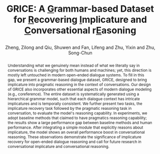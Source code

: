 ---
layout: pub
type: article
key: zheng2021implicature
title: >
    GRICE: A <u>G</u>rammar-based Dataset for <u>R</u>ecovering <u>I</u>mplicature and <u>C</u>onversational r<u>E</u>asoning
author: Zheng, Zilong and Qiu, Shuwen and Fan, Lifeng and Zhu, Yixin and Zhu, Song-Chun
abbr: ACL'21
img: Implicature/grice.png
journal: Findings of ACL, ACL-IJCNLP 2021
year: 2021
sticky: true
abstract: >
    Understanding what we genuinely mean instead of what we literally say in conversations is challenging for both humans and machines; yet, this direction is mostly left untouched in modern open-ended dialogue systems. To fill in this gap, we present a grammar-based dialogue dataset, GRICE, designed to bring implicature into pragmatic reasoning in the context of conversations. Our design of GRICE also incorporates other essential aspects of modern dialogue modeling (e.g., coreference). The entire dataset is systematically generated using a hierarchical grammar model, such that each dialogue context has intricate implicatures and is temporally consistent. We further present two tasks, the implicature recovery task followed by the pragmatic reasoning task in conversation, to evaluate the model's reasoning capability. In experiments, we adopt baseline methods that claimed to have pragmatics reasoning capability; the results show a large performance gap between baseline methods and human performance. After integrating a simple module that explicitly reasons about implicature, the model shows an overall performance boost in conversational reasoning. These observations demonstrate the significance of implicature recovery for open-ended dialogue reasoning and call for future research in conversational implicature and conversational reasoning.
bibtex: >
    @article{zheng2021implicature,
        title={GRICE: A Grammar-based Dataset for Recovering Implicature and Conversational Reasoning},
        author={Zheng, Zilong and Qiu, Shuwen and Fan, Lifeng and Zhu, Yixin and Zhu, Song-Chun},
        journal={Findings of ACL, ACL-IJCNLP},
        year={2021}
    }
---